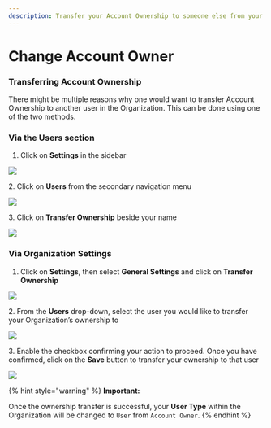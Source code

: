 ```yaml
---
description: Transfer your Account Ownership to someone else from your Organization
---
```


# Change Account Owner

### Transferring Account Ownership <a href="#transferring-account-ownership" id="transferring-account-ownership"></a>

There might be multiple reasons why one would want to transfer Account Ownership to another user in the Organization. This can be done using one of the two methods.

### Via the Users section <a href="#via-the-users-section" id="via-the-users-section"></a>

1. Click on **Settings** in the sidebar

![](<../.gitbook/assets/add\_and\_delete\_users\_1 (1) (1) (1) (2) (1) (3).png>)

2\. Click on **Users** from the secondary navigation menu

![](<../.gitbook/assets/add\_and\_delete\_users\_2 (1) (3) (1) (3).png>)

3\. Click on **Transfer Ownership** beside your name

![](<../.gitbook/assets/ownership\_3 (1) (1).png>)

### Via Organization Settings <a href="#via-organization-settings" id="via-organization-settings"></a>

1. Click on **Settings**, then select **General Settings** and click on **Transfer Ownership**

![](<../.gitbook/assets/add\_and\_delete\_users\_1 (1) (1) (1) (2) (1) (2).png>)

2\. From the **Users** drop-down, select the user you would like to transfer your Organization’s ownership to

![](../.gitbook/assets/ownership\_1.png)

3\. Enable the checkbox confirming your action to proceed. Once you have confirmed, click on the **Save** button to transfer your ownership to that user

![](../.gitbook/assets/ownership\_2.png)

{% hint style="warning" %}
**Important:**

Once the ownership transfer is successful, your **User Type** within the Organization will be changed to `User` from `Account Owner`.
{% endhint %}

